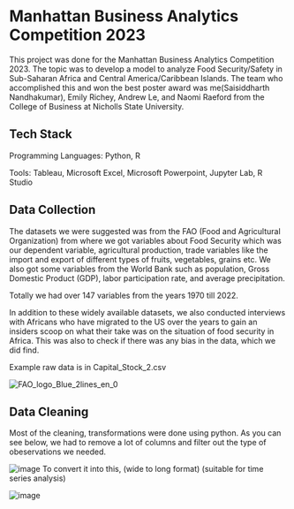 # Manhattan Business Analytics Competition 2023
This project was done for the Manhattan Business Analytics Competition 2023. The topic was to develop a model to analyze Food Security/Safety in Sub-Saharan Africa and Central America/Caribbean Islands. The team who accomplished this and won the best poster award was me(Saisiddharth Nandhakumar), Emily Richey, Andrew Le, and Naomi Raeford from the College of Business at Nicholls State University.

## Tech Stack
Programming Languages: Python, R

Tools: Tableau, Microsoft Excel, Microsoft Powerpoint, Jupyter Lab, R Studio

## Data Collection
The datasets we were suggested was from the FAO (Food and Agricultural Organization) from where we got variables about Food Security which was our dependent variable, agricultural production, trade variables like the import and export of different types of fruits, vegetables, grains etc. 
We also got some variables from the World Bank such as population, Gross Domestic Product (GDP), labor participation rate, and average precipitation. 

Totally we had over 147 variables from the years 1970 till 2022.

In addition to these widely available datasets, we also conducted interviews with Africans who have migrated to the US over the years to gain an insiders scoop on what their take was on the situation of food security in Africa. This was also to check if there was any bias in the data, which we did find.

Example raw data is in Capital_Stock_2.csv

![FAO_logo_Blue_2lines_en_0](https://github.com/saisiddharthnandhakumar/ManhattanBusinessAnalytics2023-FoodSafety-Security/assets/79336332/8e758369-13c6-4436-ae4b-4a0568e9fbf5)

## Data Cleaning
Most of the cleaning, transformations were done using python.
As you can see below, we had to remove a lot of columns and filter out the type of obeservations we needed.

![image](https://github.com/saisiddharthnandhakumar/ManhattanBusinessAnalytics2023-FoodSafety-Security/assets/79336332/98db2882-2b4c-4303-96ea-58d22bd23175)
To convert it into this, (wide to long format) (suitable for time series analysis)

![image](https://github.com/saisiddharthnandhakumar/ManhattanBusinessAnalytics2023-FoodSafety-Security/assets/79336332/0d62ca2a-fc06-4ec3-bf03-bcfbb57f01b6)
